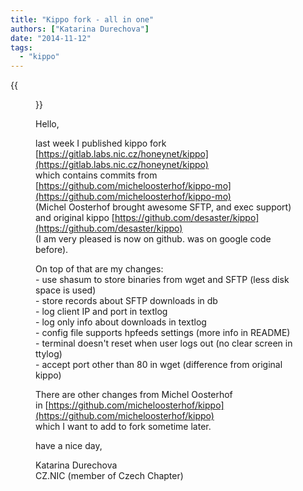 ```yaml
---
title: "Kippo fork - all in one"
authors: ["Katarina Durechova"]
date: "2014-11-12"
tags: 
  - "kippo"
---
```

{{<figure src="images/banner.png" alt="Banner" width="50%">}}

Hello,  
  
last week I published kippo fork [https://gitlab.labs.nic.cz/honeynet/kippo](https://gitlab.labs.nic.cz/honeynet/kippo)  
which contains commits from [https://github.com/micheloosterhof/kippo-mo](https://github.com/micheloosterhof/kippo-mo)  
(Michel Oosterhof brought awesome SFTP, and exec support)  
and original kippo [https://github.com/desaster/kippo](https://github.com/desaster/kippo)  
(I am very pleased is now on github. was on google code before).  
  
On top of that are my changes:  
\- use shasum to store binaries from wget and SFTP (less disk space is used)  
\- store records about SFTP downloads in db  
\- log client IP and port in textlog  
\- log only info about downloads in textlog  
\- config file supports hpfeeds settings (more info in README)  
\- terminal doesn't reset when user logs out (no clear screen in ttylog)  
\- accept port other than 80 in wget (difference from original kippo)  
  
There are other changes from Michel Oosterhof  
in [https://github.com/micheloosterhof/kippo](https://github.com/micheloosterhof/kippo)  
which I want to add to fork sometime later.  
  
have a nice day,  
  
Katarina Durechova  
CZ.NIC (member of Czech Chapter)
